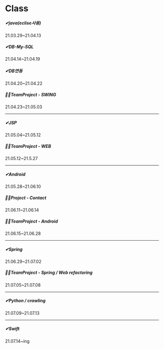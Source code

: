 # Class


##### ✔java(eclise사용)

21.03.29~21.04.13 

##### ✔DB-My-SQL

21.04.14~21.04.19

##### ✔DB연동

21.04.20~21.04.22



##### 🙋‍♂️TeamProject - SWING

21.04.23~21.05.03 

-----------------------------------------

##### ✔JSP 

21.05.04~21.05.12



##### 🙋‍♂️TeamProject - WEB

21.05.12~21.5.27

------------------------------

##### ✔Android

21.05.28~21.06.10

##### 🙋‍♂️Project - Contact

21.06.11~21.06.14

##### 🙋‍♂️TeamProject - Android

21.06.15~21.06.28

------------------------------

##### ✔Spring

21.06.29~21.07.02

##### 🙋‍♂️TeamProject - Spring / Web refactoring

21.07.05~21.07.08

------------------------------

##### ✔Python / crawling

21.07.09~21.07.13

------------------------------

##### ✔Swift

21.07.14~ing







